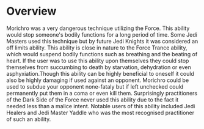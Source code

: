 # Overview
Morichro was a very dangerous technique utilizing the Force.
This ability would stop someone's bodily functions for a long period of time.
Some Jedi Masters used this technique but by future Jedi Knights it was considered an off limits ability.
This ability is close in nature to the Force Trance ability, which would suspend bodily functions such as breathing and the beating of heart.
If the user was to use this ability upon themselves they could stop themselves from succumbing to death by starvation, dehydration or even asphyxiation.Though this ability can be highly beneficial to oneself it could also be highly damaging if used against an opponent.
Morichro could be used to subdue your opponent none-fataly but if left unchecked could permanently put them in a coma or even kill them.
Surprisingly practitioners of the Dark Side of the Force never used this ability due to the fact it needed less than a malice intent.
Notable users of this ability included Jedi Healers and Jedi Master Yaddle who was the most recognised practitioner of such an ability.